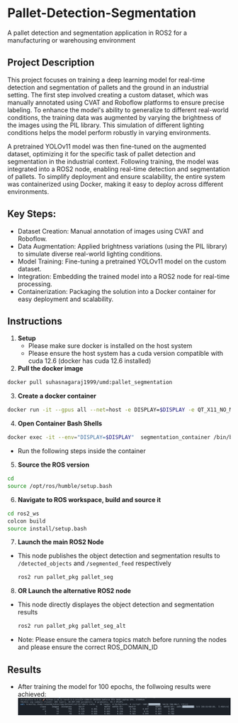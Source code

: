 # Pallet-Detection-Segmentation
A pallet detection and segmentation application in ROS2 for a manufacturing or warehousing environment

## Project Description

This project focuses on training a deep learning model for real-time detection and segmentation of pallets and the ground in an industrial setting. The first step involved creating a custom dataset, which was manually annotated using CVAT and Roboflow platforms to ensure precise labeling. To enhance the model's ability to generalize to different real-world conditions, the training data was augmented by varying the brightness of the images using the PIL library. This simulation of different lighting conditions helps the model perform robustly in varying environments.

A pretrained YOLOv11 model was then fine-tuned on the augmented dataset, optimizing it for the specific task of pallet detection and segmentation in the industrial context. Following training, the model was integrated into a ROS2 node, enabling real-time detection and segmentation of pallets. To simplify deployment and ensure scalability, the entire system was containerized using Docker, making it easy to deploy across different environments.

## Key Steps:
- Dataset Creation: Manual annotation of images using CVAT and Roboflow.
- Data Augmentation: Applied brightness variations (using the PIL library) to simulate diverse real-world lighting conditions.
- Model Training: Fine-tuning a pretrained YOLOv11 model on the custom dataset.
- Integration: Embedding the trained model into a ROS2 node for real-time processing.
- Containerization: Packaging the solution into a Docker container for easy deployment and scalability.

## Instructions

1. **Setup**
   - Please make sure docker is installed on the host system
   - Please ensure the host system has a cuda version compatible with cuda 12.6 (docker has cuda 12.6 installed)
2. **Pull the docker image**
  ```bash
  docker pull suhasnagaraj1999/umd:pallet_segmentation
  ```
3. **Create a docker container**
  ```bash
  docker run -it --gpus all --net=host -e DISPLAY=$DISPLAY -e QT_X11_NO_MITSHM=1 -v /tmp/.X11-unix:/tmp/.X11-unix --name segmentation_container suhasnagaraj1999/umd:pallet_segmentation
  ```
4. **Open Container Bash Shells**
  ```bash
  docker exec -it --env="DISPLAY=$DISPLAY"  segmentation_container /bin/bash
  ```

- Run the following steps inside the container

5. **Source the ROS version**
  ```bash
  cd
  source /opt/ros/humble/setup.bash
  ```
6. **Navigate to ROS workspace, build and source it**
  ```bash
  cd ros2_ws
  colcon build
  source install/setup.bash
  ```
7. **Launch the main ROS2 Node**
- This node publishes the object detection and segmentation results to `/detected_objects` and `/segmented_feed` respectively
  ```bash
  ros2 run pallet_pkg pallet_seg
  ```
8. **OR Launch the alternative ROS2 node**
- This node directly displayes the object detection and segmentation results
  ```bash
  ros2 run pallet_pkg pallet_seg_alt
  ```
- Note: Please ensure the camera topics match before running the nodes and please ensure the correct ROS_DOMAIN_ID

## Results
- After training the model for 100 epochs, the follwoing results were achieved:
![alt text](https://github.com/suhasnagaraj99/Pallet-Detection-Segmentation/blob/main/seg_val1.png?raw=true)
